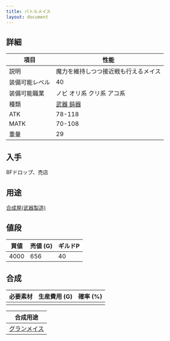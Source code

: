 ```yaml
---
title: バトルメイス
layout: document
---
```

## 詳細


|項目|性能|
|---|---|
|説明|魔力を維持しつつ接近戦も行えるメイス|
|装備可能レベル|40|
|装備可能職業|ノビ オリ系 クリ系 アコ系|
|種類|[武器 鈍器](武器(鈍器))|
|ATK|78-118|
|MATK|70-108|
|重量|29|

## 入手

8Fドロップ、売店

## 用途

[合成屋(武器製造)](合成屋(武器製造))

## 値段


|買値|売値 (G)|ギルドP|
|---|---|---|
|4000|656|40|

## 合成


|必要素材|生産費用 (G)|確率 (%)|
|---|---|---|
||||


|合成用途|
|---|
|[グランメイス](グランメイス)|